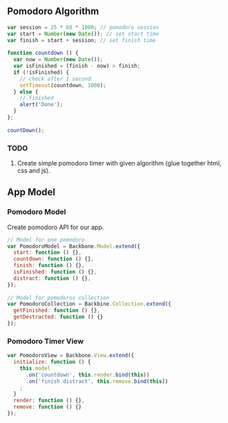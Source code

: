 ## Pomodoro Algorithm

```js
var session = 25 * 60 * 1000; // pomodoro session
var start = Number(new Date()); // set start time
var finish = start + session; // set finish time
 
function countdown () {
  var now = Number(new Date());
  var isFinished = (finish - now) > finish;
  if (!isFinished) {
    // check after 1 second
    setTimeout(countdown, 1000);
  } else {
    // finished
    alert('Done');
  }
};
 
countDown();
```

### TODO

1. Create simple pomodoro timer with given algorithm (glue together html, css and js).

## App Model

### Pomodoro Model 

Create pomodoro API for our app.

```js
// Model for one pomodoro
var PomodoroModel = Backbone.Model.extend({
  start: function () {},
  countdown: function () {},
  finish: function () {},
  isFinished: function () {},
  distract: function () {},
});
 
// Model for pomodoros collection
var PomodoroCollection = Backbine.Collection.extend({
  getFinished: function () {},
  getDestracted: function () {}
});
```

### Pomodoro Timer View

```js
var PomodoroView = Backbone.View.extend({
  initialize: function () {
    this.model
      .on('countdown', this.render.bind(this))
      .on('finish distract', this.remove.bind(this))
    ;
  }
  render: function () {},
  remove: function () {}
});
```



